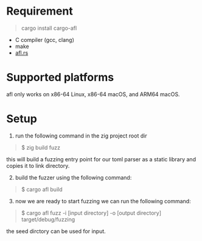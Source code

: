 # Requirement
> cargo install cargo-afl
* C compiler (gcc, clang)
* make
* [afl.rs](https://rust-fuzz.github.io/book/afl/setup.html)

# Supported platforms
afl only works on x86-64 Linux, x86-64 macOS, and ARM64 macOS.

# Setup
1. run the following command in the zig project root dir
> $ zig build fuzz

this will build a fuzzing entry point for our toml parser as a static library and copies it to link directory.

2. build the fuzzer using the following command:
> $ cargo afl build

3. now we are ready to start fuzzing we can run the following command:
> $ cargo afl fuzz -i [input directory] -o [output directory] target/debug/fuzzing

the seed dirctory can be used for input.

